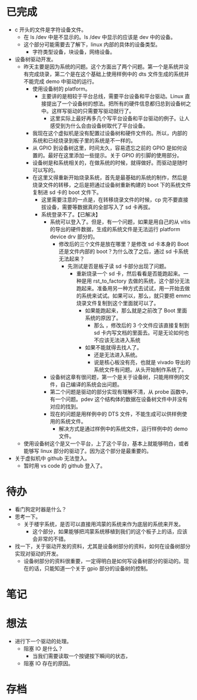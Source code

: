 # 已完成
- c 开头的文件是字符设备文件。
	- 在 ls /dev 中是不显示的。ls /dev 中显示的应该是 dev 中的设备。
	- 这个部分可能需要去了解下，linux 内部的具体的设备类型。
		- 字符类型设备，块设备，网络设备。
- 设备树驱动开发。
	- 昨天主要是因为系统的问题。这个方面出了两个问题。第一个是系统并没有完成烧录，第二个是在这个基础上使用样例中的 dts 文件生成的系统并不能完成 demo 中驱动的运行。
		- 使用设备树的 platform。
			- 主要讲的是相较于平台总线，需要平台设备和平台驱动。Linux 直接提出了一个设备树的想法。把所有的硬件信息都归总到设备树之中。这样写驱动的只需要写驱动就行了。
				- 这里实际上最好再多几个写平台设备和平台驱动的例子。让人感受到为什么会由设备树取代了平台设备。
		- 我现在这个虚拟机是没有配置过设备树和硬件文件的。所以，内部的系统和已经烧录到板子里的系统是不一样的。
		- 从 GPIO 到设备树这里，时间太久，容易遗忘之前的 GPIO 是如何设置的。最好在这里添加一些提示。关于 GPIO 的引脚的使用部分。
		- 设备树是和系统相关的，在做系统的时候，就得做好。而驱动是随时可以写的。
		- 在这里又得重新开始烧录系统，首先是最基础的系统的制作，然后是烧录文件的转移，之后是把通过设备树重新构建的 boot 下的系统文件复制进 sd 卡的 boot 文件下。
			- 这里需要注意的一点是，在转移烧录文件的时候，cp 完不要直接拔设备，需要等数据真的全部写入了 sd 卡再拔。
			- 系统登录不了。【已解决】
				- 系统可以登入了。但是，有一个问题，如果是用自己的从 vitis 的导出的硬件数据，生成的系统文件是无法运行 platform device drv 部分的。
					- 修改后的三个文件是放在哪里？是修改 sd 卡本身的 Boot 还是文件内部的 boot？为什么改了之后，通过 sd 卡系统无法起来？
						- 先测试是否是板子读 sd 卡部分出现了问题。
							- 重新烧录一个 sd 卡，然后看看是否能跑起来。一种是用 rst_to_factory 去做的系统，这个部分无法跑起来。准备用另一种方式去试试，用一开始去做的系统来试试。如果可以，那么，就只要把 emmc 烧录文件复制到这个里面就可以了。
								- 如果能跑起来，那么就是之前改了 Boot 里面系统的原因了。
									- 那么 ，修改后的 3 个文件应该直接复制到 sd 卡内写文档的里面去。可是无论如何也不应该无法进入系统
								- 如果不能就得去找人了。
									- 还是无法进入系统。
									- 说是核心板没有亮，也就是 vivado 导出的系统文件有问题。从头开始制作系统了。 
				- 设备树这章有很问题，第一个是关于设备树，只能用样例的文件，自己编译的系统会出问题。
				- 第二个问题是驱动的部分实现有理解不清，从 probe 函数中，有一个问题。pdev 这个结构体的数据在设备树文件中并没有对应的找到。
				- 现在的问题是用样例中的 DTS 文件，不能生成可以供样例使用的系统文件。
					- 解决方式是通过样例中的系统文件，运行样例中的 demo 文件。
	- 使用设备树这个是又一个平台，上了这个平台，基本上就能够明白，或者能够写 linux 部分的驱动了。因为这个部分是最重要的。
- 关于虚拟机中 github 无法登入。
	- 暂时用 vs code 的 github 登入了。
# 待办
- 看门狗定时器是什么？
- 思考一下。
	- 关于楼宇系统，是否可以直接用鸿蒙的系统来作为底层的系统来开发。
		- 这个部分，如果能够把鸿蒙系统移植到我们的这个板子上的话，应该会非常的不错。
- 找一下，关于驱动开发的资料，尤其是设备树部分的资料，如何在设备树部分实现对驱动的开发。
	- 设备树部分的资料很重要，一定得明白是如何写设备树部分的驱动的。现在的话，只能知道一个关于 gpio 部分的设备树的控制。
# 笔记

# 想法
- 进行下一个驱动的处理。
	- 阻塞 IO 是什么？
		- 当我们需要读取一个按键按下瞬间的状态，
	- 阻塞 IO 存在的原因。

# 存档